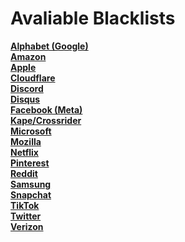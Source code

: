 # Avaliable Blacklists
[**Alphabet (Google)**](https://subscribe.adblockplus.org?location=https%3A%2F%2Fraw.githubusercontent.com%2FNyeUsr%2FBlacklist%2Fmain%2FAnti-Corp%2FAlphabet&amp;title=NyeUsr's%20Anti%20Alphabet)<br>
[**Amazon**](https://subscribe.adblockplus.org?location=https%3A%2F%2Fraw.githubusercontent.com%2FNyeUsr%2FBlacklist%2Fmain%2FAnti-Corp%2FAmazon&amp;title=NyeUsr's%20Anti%20Amazon)<br>
[**Apple**](https://subscribe.adblockplus.org?location=https%3A%2F%2Fraw.githubusercontent.com%2FNyeUsr%2FBlacklist%2Fmain%2FAnti-Corp%2FApple&amp;title=NyeUsr's%20Anti%20Apple)<br>
[**Cloudflare**](https://subscribe.adblockplus.org?location=https%3A%2F%2Fraw.githubusercontent.com%2FNyeUsr%2FBlacklist%2Fmain%2FAnti-Corp%2FCloudflare&amp;title=NyeUsr's%20Anti%20Cloudflare)<br>
[**Discord**](https://subscribe.adblockplus.org?location=https%3A%2F%2Fraw.githubusercontent.com%2FNyeUsr%2FBlacklist%2Fmain%2FAnti-Corp%2FDiscord&amp;title=NyeUsr's%20Anti%20Discord)<br>
[**Disqus**](https://subscribe.adblockplus.org?location=https%3A%2F%2Fraw.githubusercontent.com%2FNyeUsr%2FBlacklist%2Fmain%2FAnti-Corp%2FDisqus&amp;title=NyeUsr's%20Anti%20Disqus)<br>
[**Facebook (Meta)**](https://subscribe.adblockplus.org?location=https%3A%2F%2Fraw.githubusercontent.com%2FNyeUsr%2FBlacklist%2Fmain%2FAnti-Corp%2FFacebook&amp;title=NyeUsr's%20Anti%20Facebook)<br>
[**Kape/Crossrider**](https://subscribe.adblockplus.org?location=https%3A%2F%2Fraw.githubusercontent.com%2FNyeUsr%2FBlacklist%2Fmain%2FAnti-Corp%2FKape&amp;title=NyeUsr's%20Anti%20Kape)<br>
[**Microsoft**](https://subscribe.adblockplus.org?location=https%3A%2F%2Fraw.githubusercontent.com%2FNyeUsr%2FBlacklist%2Fmain%2FAnti-Corp%2FMicrosoft&amp;title=NyeUsr's%20Anti%20Microsoft)<br>
[**Mozilla**](https://subscribe.adblockplus.org?location=https%3A%2F%2Fraw.githubusercontent.com%2FNyeUsr%2FBlacklist%2Fmain%2FAnti-Corp%2FMozilla&amp;title=NyeUsr's%20Anti%20Mozilla)<br>
[**Netflix**](https://subscribe.adblockplus.org?location=https%3A%2F%2Fraw.githubusercontent.com%2FNyeUsr%2FBlacklist%2Fmain%2FAnti-Corp%2FNetflix&amp;title=NyeUsr's%20Anti%20Netflix)<br>
[**Pinterest**](https://subscribe.adblockplus.org?location=https%3A%2F%2Fraw.githubusercontent.com%2FNyeUsr%2FBlacklist%2Fmain%2FAnti-Corp%2FPinterest&amp;title=NyeUsr's%20Anti%20Pinterest)<br>
[**Reddit**](https://subscribe.adblockplus.org?location=https%3A%2F%2Fraw.githubusercontent.com%2FNyeUsr%2FBlacklist%2Fmain%2FAnti-Corp%2FReddit&amp;title=NyeUsr's%20Anti%20Reddit)<br>
[**Samsung**](https://subscribe.adblockplus.org?location=https%3A%2F%2Fraw.githubusercontent.com%2FNyeUsr%2FBlacklist%2Fmain%2FAnti-Corp%2FSamsung&amp;title=NyeUsr's%20Anti%20Samsung)<br>
[**Snapchat**](https://subscribe.adblockplus.org?location=https%3A%2F%2Fraw.githubusercontent.com%2FNyeUsr%2FBlacklist%2Fmain%2FAnti-Corp%2FSnapchat&amp;title=NyeUsr's%20Anti%20Snapchat)<br>
[**TikTok**](https://subscribe.adblockplus.org?location=https%3A%2F%2Fraw.githubusercontent.com%2FNyeUsr%2FBlacklist%2Fmain%2FAnti-Corp%2FTikTok&amp;title=NyeUsr's%20Anti%20TikTok)<br>
[**Twitter**](https://subscribe.adblockplus.org?location=https%3A%2F%2Fraw.githubusercontent.com%2FNyeUsr%2FBlacklist%2Fmain%2FAnti-Corp%2FTwitter&amp;title=NyeUsr's%20Anti%20Twitter)<br>
[**Verizon**](https://subscribe.adblockplus.org?location=https%3A%2F%2Fraw.githubusercontent.com%2FNyeUsr%2FBlacklist%2Fmain%2FAnti-Corp%2FVerizon&amp;title=NyeUsr's%20Anti%20Verizon)<br>
